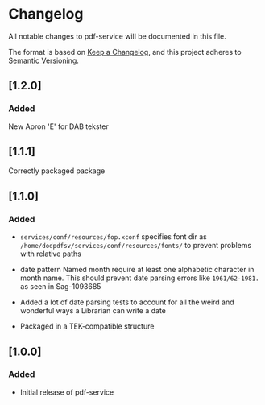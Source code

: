 # Changelog
All notable changes to pdf-service will be documented in this file.

The format is based on [Keep a Changelog](https://keepachangelog.com/en/1.0.0/),
and this project adheres to [Semantic Versioning](https://semver.org/spec/v2.0.0.html).

## [1.2.0]
### Added

New Apron 'E' for DAB tekster


## [1.1.1]

Correctly packaged package


## [1.1.0]
### Added

- `services/conf/resources/fop.xconf` specifies font dir as `/home/dodpdfsv/services/conf/resources/fonts/` to prevent
  problems with relative paths

- date pattern Named month require at least one alphabetic character in month name. 
  This should prevent date parsing errors like `1961/62-1981.` as seen in Sag-1093685

- Added a lot of date parsing tests to account for all the weird and wonderful ways a Librarian can write a date

- Packaged in a TEK-compatible structure

## [1.0.0]
### Added

- Initial release of pdf-service
